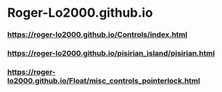 # Roger-Lo2000.github.io  

### https://roger-lo2000.github.io/Controls/index.html  
### https://roger-lo2000.github.io/pisirian_island/pisirian.html  
### https://roger-lo2000.github.io/Float/misc_controls_pointerlock.html
